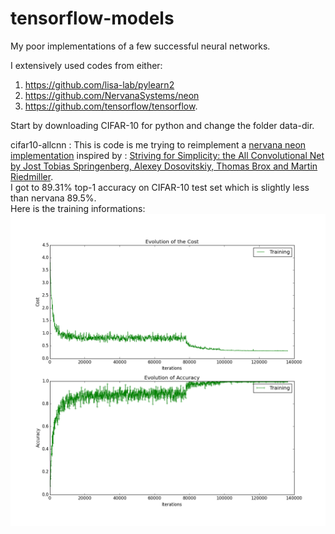# tensorflow-models
My poor implementations of a few successful neural networks.  

I extensively used codes from either:   

1. https://github.com/lisa-lab/pylearn2    
2. https://github.com/NervanaSystems/neon  
3. https://github.com/tensorflow/tensorflow.   

Start by downloading CIFAR-10 for python and change the folder data-dir.  

cifar10-allcnn : This is code is me trying to reimplement a [nervana neon implementation](https://github.com/NervanaSystems/ModelZoo/tree/master/ImageClassification/CIFAR10/All_CNN) inspired by : [Striving for Simplicity: the All Convolutional Net by Jost Tobias Springenberg, Alexey Dosovitskiy, Thomas Brox and Martin Riedmiller](http://arxiv.org/abs/1412.6806).  
I got to 89.31% top-1 accuracy on CIFAR-10 test set which is slightly less than nervana 89.5%.  
Here is the training informations:  
![Alt text](/img.png?raw=true "Optional Title")
